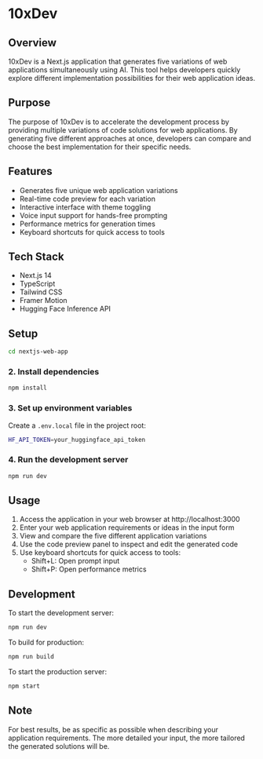 # 10xDev

## Overview

10xDev is a Next.js application that generates five variations of web applications simultaneously using AI. This tool helps developers quickly explore different implementation possibilities for their web application ideas.

## Purpose

The purpose of 10xDev is to accelerate the development process by providing multiple variations of code solutions for web applications. By generating five different approaches at once, developers can compare and choose the best implementation for their specific needs.

## Features

- Generates five unique web application variations
- Real-time code preview for each variation
- Interactive interface with theme toggling
- Voice input support for hands-free prompting
- Performance metrics for generation times
- Keyboard shortcuts for quick access to tools

## Tech Stack

- Next.js 14
- TypeScript
- Tailwind CSS
- Framer Motion
- Hugging Face Inference API

## Setup

```bash
cd nextjs-web-app
```

### 2. Install dependencies

```bash
npm install
```

### 3. Set up environment variables

Create a `.env.local` file in the project root:

```bash
HF_API_TOKEN=your_huggingface_api_token
```

### 4. Run the development server

```bash
npm run dev
```

## Usage

1. Access the application in your web browser at http://localhost:3000
2. Enter your web application requirements or ideas in the input form
3. View and compare the five different application variations
4. Use the code preview panel to inspect and edit the generated code
5. Use keyboard shortcuts for quick access to tools:
   - Shift+L: Open prompt input
   - Shift+P: Open performance metrics

## Development

To start the development server:

```bash
npm run dev
```

To build for production:

```bash
npm run build
```

To start the production server:

```bash
npm start
```

## Note

For best results, be as specific as possible when describing your application requirements. The more detailed your input, the more tailored the generated solutions will be.
